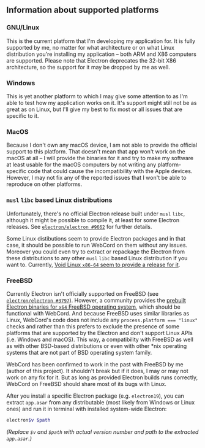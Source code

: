 ## Information about supported platforms

### GNU/Linux

This is the current platform that I'm developing my application for.
It is fully supported by me, no matter for what architecture or on what
Linux distribution you're installing my application – both ARM and X86 computers
are supported. Please note that Electron deprecates the 32-bit X86 architecture,
so the support for it may be dropped by me as well.

### Windows

This is yet another platform to which I may give some attention to as I'm able
to test how my application works on it. It's support might still not be as great
as on Linux, but I'll give my best to fix most or all issues that are specific
to it.

### MacOS

Because I don't own any macOS device, I am not able to provide the official
support to this platform. That doesn't mean that app won't work on the macOS at
all – I will provide the binaries for it and try to make my software at least
usable for the macOS computers by not writing any platform-specific code that
could cause the incompatibility with the Apple devices. However, I may not fix
any of the reported issues that I won't be able to reproduce on other platforms.

### `musl` `libc` based Linux distributions

Unfortunately, there's no official Electron release built under `musl` `libc`,
although it might be possible to compile it, at least for some Electron
releases. See [`electron/electron #9662`][issue9662] for further details.

Some Linux distibutions seem to provide Electron packages and in that case, it
should be possible to run WebCord on them without any issues. Moreover you could
even try to extract or repackage the Electron from these distributions to any
other `musl` `libc` based Linux distribution if you want to. Currently,
[Void Linux `x86-64` seem to provide a release for it][void-electron].

### FreeBSD

Currently Electron isn't officially supported on FreeBSD (see
[`electron/electron #3797`][issue3797]). However, a community provides the
[prebuilt Electron binaries for `x64` FreeBSD operating system][freebsd], which
should be functional with WebCord. And because FreeBSD uses similar libraries as
Linux, WebCord's code does not include any `process.platform === "linux"` checks
and rather than this prefers to exclude the presence of some platforms that are
supported by the Electron and don't support Linux APIs (i.e. Windows and macOS).
This way, a compatibility with FreeBSD as well as with other BSD-based
distributions or even with other *nix operating systems that are not part of BSD
operating system family.

WebCord has been confirmed to work in the past with FreeBSD by me (author of
this project). It shouldn't break but if it does, I may or may not work on any
fix for it. But as long as provided Electron builds runs correctly, WebCord on
FreeBSD should share most of its bugs with Linux.

After you install a specific Electron package (e.g. `electron19`), you can
extract `app.asar` from any distributable (most likely from Windows or Linux
ones) and run it in terminal with installed system-wide Electron:
```sh
electron$v $path
```
*(Replace `$v` and `$path` with actual version number and path to the extracted*
*`app.asar`.)*

[repo]: https://github.com/SpacingBat3/WebCord "GitHub: SpacingBat3/WebCord"
[issue3797]: https://github.com/electron/electron/issues/3797 "Add FreeBSD support to electron • Issue #3797 • electron/electron"
[issue9662]: https://github.com/electron/electron/issues/9662 "musl libc support • Issue #9662 • electron/electron"
[freebsd]: https://github.com/tagattie/FreeBSD-Electron/releases "Releases • FreeBSD-Electron: Electron port for FreeBSD"
[void-electron]: https://voidlinux.org/packages/?arch=x86_64-musl&q=electron "Electron query search in Void Linux package list."